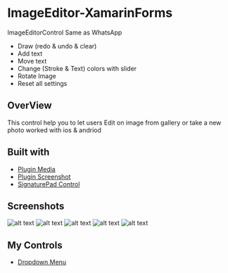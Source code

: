# ImageEditor-XamarinForms
ImageEditorControl Same as WhatsApp 
- Draw (redo & undo & clear)
- Add text 
- Move text 
- Change (Stroke & Text) colors with slider 
- Rotate Image 
- Reset all settings

## OverView 
This control help you to let users Edit on image from gallery or take a new photo worked with ios & andriod 

## Built with 
- [Plugin Media](https://github.com/jamesmontemagno/MediaPlugin)
- [Plugin Screenshot](https://github.com/wilsonvargas/ScreenshotPlugin)
- [SignaturePad Control](https://github.com/xamarin/SignaturePad)

## Screenshots
![alt text](https://github.com/osamaelhosany/ImageEditor-XamarinForms/blob/master/Screenshots/Screenshot_1.png)
![alt text](https://github.com/osamaelhosany/ImageEditor-XamarinForms/blob/master/Screenshots/Screenshot_3.png)
![alt text](https://github.com/osamaelhosany/ImageEditor-XamarinForms/blob/master/Screenshots/Screenshot_2.png)
![alt text](https://github.com/osamaelhosany/ImageEditor-XamarinForms/blob/master/Screenshots/Screenshot_4.png)
![alt text](https://github.com/osamaelhosany/ImageEditor-XamarinForms/blob/master/Screenshots/untitled.gif)

## My Controls
- [Dropdown Menu](https://github.com/osamaelhosany/DropdownMenu)
